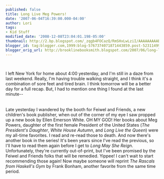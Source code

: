 ```yaml
---
published: false
title: Long Live Meg Powers!
date: '2007-06-04T16:39:00.000-04:00'
author: Lori
tags:
- Kid Stuff
modified_date: '2008-12-08T23:04:01.198-05:00'
thumbnail: http://2.bp.blogspot.com/_zqgb4FOCazQ/RmSHxLwLziI/AAAAAAAAABw/J5BMyFKqIDQ/s72-c/presidents+dauther.jpg
blogger_id: tag:blogger.com,1999:blog-5767374071871443859.post-5231149990989657458
blogger_orig_url: http://brooklinebooksmith.blogspot.com/2007/06/long-live-meg-powers.html
---
```


<a href="http://2.bp.blogspot.com/_zqgb4FOCazQ/RmSHxLwLziI/AAAAAAAAABw/J5BMyFKqIDQ/s1600-h/presidents+dauther.jpg"><img id="BLOGGER_PHOTO_ID_5072328359364251170" style="FLOAT: left; MARGIN: 0px 10px 10px 0px; CURSOR: hand" alt="" src="http://2.bp.blogspot.com/_zqgb4FOCazQ/RmSHxLwLziI/AAAAAAAAABw/J5BMyFKqIDQ/s400/presidents+dauther.jpg" border="0" /></a><br /><div>I left New York for home about 4:00 yesterday, and I'm still in a daze from last weekend. Really, I'm having trouble walking straight, and I think it's a combination of sore feet and tired brain. I think tomorrow will be a better day for a full recap. But, I had to mention one thing I found at the last minute--</div><br /><div></div><br /><div>Late yesterday I wandered by the booth for Feiwel and Friends, a new children's book publisher, when out of the corner of my eye I saw propped up a new book by Ellen Emerson White. OH MY GOD! Her books about Meg Powers, daughter of the first female President of the United States (<em>The President's Daughter</em>, <em>White House Autumn</em>, and <em>Long Live the Queen</em>) were my all-time favorites. I read and re-read those to death. And now there's another book in the series! It's been years since I've read the previous, so I'll have to read them again before I get to <em>Long May She Reign</em>. Unfortunately, they're currently out-of-print, but I've been promised by the Feiwel and Friends folks that will be remedied. Yippee! I can't wait to start recommending those again! Now maybe someone will reprint <em>The Rascals from Haskell's Gym</em> by Frank Bonham, another favorite from the same time period. </div><div> </div>